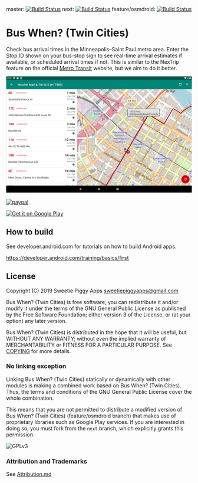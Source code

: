 master:
[![Build Status](https://travis-ci.com/sweetiepiggy/Bus-When-Twin-Cities.svg?branch=master)](https://travis-ci.com/sweetiepiggy/Bus-When-Twin-Cities)
next:
[![Build Status](https://travis-ci.com/sweetiepiggy/Bus-When-Twin-Cities.svg?branch=next)](https://travis-ci.com/sweetiepiggy/Bus-When-Twin-Cities)
feature/osmdroid:
[![Build Status](https://travis-ci.com/sweetiepiggy/Bus-When-Twin-Cities.svg?branch=feature/osmdroid)](https://travis-ci.com/sweetiepiggy/Bus-When-Twin-Cities)

# Bus When? (Twin Cities)

Check bus arrival times in the Minneapolis–Saint Paul metro area. Enter the
Stop ID shown on your bus-stop sign to see real-time arrival estimates if
available, or scheduled arrival times if not. This is similar to the NexTrip
feature on the official [Metro Transit](https://www.metrotransit.org/) website, but we aim to do it better.

![Screenshot](screenshots/screenshot_tablet.png)

[![paypal](https://www.paypalobjects.com/en_US/i/btn/btn_donate_LG.gif)](https://www.paypal.com/cgi-bin/webscr?cmd=_donations&business=JCYU29FB6VQBN&item_name=to+encourage+the+development+of+simple,+useful,+free+and+open-source+apps+for+Minnesotans&currency_code=USD&source=url)

<a href='https://play.google.com/store/apps/details?id=com.sweetiepiggy.buswhentwincities'><img height=90 alt='Get it on Google Play' src='https://play.google.com/intl/en_us/badges/images/generic/en_badge_web_generic.png'/></a>


## How to build

See developer.android.com for tutorials on how to build Android apps.

https://developer.android.com/training/basics/first

## License

Copyright (C) 2019 Sweetie Piggy Apps <sweetiepiggyapps@gmail.com>

Bus When? (Twin Cities) is free software; you can redistribute it and/or modify
it under the terms of the GNU General Public License as published by
the Free Software Foundation; either version 3 of the License, or
(at your option) any later version.

Bus When? (Twin Cities) is distributed in the hope that it will be useful,
but WITHOUT ANY WARRANTY; without even the implied warranty of
MERCHANTABILITY or FITNESS FOR A PARTICULAR PURPOSE. See [COPYING](COPYING) for more details.

### No linking exception

Linking Bus When? (Twin Cities) statically or dynamically with other modules is making a combined work based on Bus When? (Twin Cities). Thus, the terms and conditions of the GNU General Public License cover the whole combination.

This means that you are not permitted to distribute a modified version of Bus When? (Twin Cities) (feature/osmdroid branch) that makes use of proprietary libraries such as Google Play services. If you are interested in doing so, you must fork from the `next` branch, which explicitly grants this permission.

<img alt='GPLv3' src='https://www.gnu.org/graphics/gplv3-with-text-136x68.png'/>

### Attribution and Trademarks

See [Attribution.md](Attribution.md)

